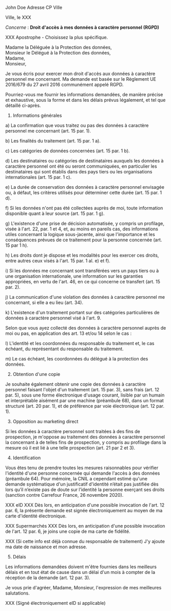 John Doe
Adresse
CP Ville


Ville, le XXX


_Concerne_ : **Droit d'accès à mes données à caractère personnel (RGPD)**

XXX Apostrophe - Choisissez la plus spécifique.

Madame la Déléguée à la Protection des données,  
Monsieur le Délégué à la Protection des données,  
Madame,  
Monsieur,

Je vous écris pour exercer mon droit d'accès aux données à caractère personnel me concernant. Ma demande est basée sur le Règlement UE 2016/679 du 27 avril 2016 communément appelé RGPD.

Pourriez-vous me fournir les informations demandées, de manière précise et exhaustive, sous la forme et dans les délais prévus légalement, et tel que détaillé ci-après.

1. Informations générales

a) La confirmation que vous traitez ou pas des données à caractère personnel me concernant (art. 15 par. 1).

b) Les finalités du traitement (art. 15 par. 1 a).

c) Les catégories de données concernées (art. 15 par. 1 b).

d) Les destinataires ou catégories de destinataires auxquels les données à caractère personnel ont été ou seront communiquées, en particulier les destinataires qui sont établis dans des pays tiers ou les organisations internationales (art. 15 par. 1 c).

e) La durée de conservation des données à caractère personnel envisagée ou, à défaut, les critères utilisés pour déterminer cette durée (art. 15 par. 1 d).

f) Si les données n'ont pas été collectées auprès de moi, toute information disponible quant à leur source (art. 15 par. 1 g).

g) L'existence d'une prise de décision automatisée, y compris un profilage, visée à l'art. 22, par. 1 et 4, et, au moins en pareils cas, des informations utiles concernant la logique sous-jacente, ainsi que l'importance et les conséquences prévues de ce traitement pour la personne concernée (art. 15 par 1 h).

h) Les droits dont je dispose et les modalités pour les exercer ces droits, entre autres ceux visés à l'art. 15 par. 1 al. e) et f).

i) Si les données me concernant sont transférées vers un pays tiers ou à une organisation internationale, une information sur les garanties appropriées, en vertu de l'art. 46, en ce qui concerne ce transfert (art. 15 par. 2).

j) La communication d'une violation des données à caractère personnel me concernant, si elle a eu lieu (art. 34).

k) L'existence d'un traitement portant sur des catégories particulières de données à caractère personnel visé à l'art. 9.

Selon que vous ayez collecté des données à caractère personnel auprès de moi ou pas, en application des art. 13 et/ou 14 selon le cas :

l) L'identité et les coordonnées du responsable du traitement et, le cas échéant, du représentant du responsable du traitement.

m) Le cas échéant, les coordonnées du délégué à la protection des données.

2. Obtention d'une copie

Je souhaite également obtenir une copie des données à caractère personnel faisant l'objet d'un traitement (art. 15 par. 3), sans frais (art. 12 par. 5), sous une forme électronique d'usage courant, lisible par un humain et interprétable aisément par une machine (préambule 68), dans un format structuré (art. 20 par. 1), et de préférence par voie électronique (art. 12 par. 1).

3. Opposition au marketing direct

Si les données à caractère personnel sont traitées à des fins de prospection, je m'oppose au traitement des données à caractère personnel la concernant à de telles fins de prospection, y compris au profilage dans la mesure où il est lié à une telle prospection (art. 21 par 2 et 3).

4. Identification

Vous êtes tenu de prendre toutes les mesures raisonnables pour vérifier l'identité d'une personne concernée qui demande l'accès à des données (préambule 64). Pour mémoire, la CNIL a cependant estimé qu'une demande systématique d'un justificatif d'identité n’était pas justifiée dès lors qu’il n’existe pas de doute sur l’identité la personne exerçant ses droits (sanction contre Carrefour France, 26 novembre 2020).

XXX eID XXX Dès lors, en anticipation d'une possible invocation de l'art. 12 par. 6, la présente demande est signée électroniquement au moyen de ma carte d'identité électronique.

XXX Supermarchés XXX Dès lors, en anticipation d'une possible invocation de l'art. 12 par. 6, je joins une copie de ma carte de fidélité.

XXX (Si cette info est déjà connue du responsable de traitement) J'y ajoute ma date de naissance et mon adresse.

5. Délais

Les informations demandées doivent m'être fournies dans les meilleurs délais et en tout état de cause dans un délai d'un mois à compter de la réception de la demande (art. 12 par. 3).


Je vous prie d'agréer, Madame, Monsieur, l'expression de mes meilleures salutations.


XXX
(Signé électroniquement eID si applicable)
